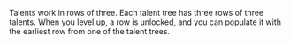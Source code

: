 Talents work in rows of three. Each talent tree has three rows of three talents. 
When you level up, a row is unlocked, and you can populate it with the earliest row from one of the talent trees. 